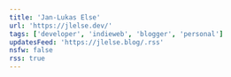 ```yaml
---
title: 'Jan-Lukas Else'
url: 'https://jlelse.dev/'
tags: ['developer', 'indieweb', 'blogger', 'personal']
updatesFeed: 'https://jlelse.blog/.rss'
nsfw: false
rss: true
---
```

